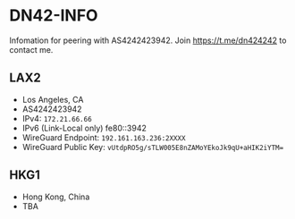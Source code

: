 # DN42-INFO
Infomation for peering with AS4242423942. Join <https://t.me/dn424242> to contact me.
## LAX2
- Los Angeles, CA
- AS4242423942
- IPv4: `172.21.66.66`
- IPv6 (Link-Local only) fe80::3942
- WireGuard Endpoint: `192.161.163.236:2XXXX`
- WireGuard Public Key: `vUtdpRO5g/sTLW005E8nZAMoYEkoJk9qU+aHIK2iYTM=`
## HKG1
- Hong Kong, China
- TBA
